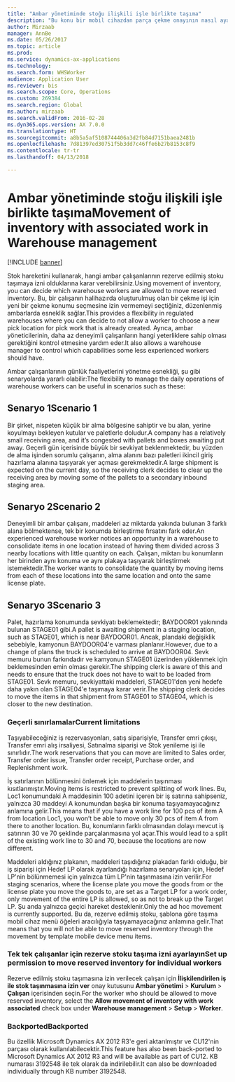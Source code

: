 ```yaml
---
title: "Ambar yönetiminde stoğu ilişkili işle birlikte taşıma"
description: "Bu konu bir mobil cihazdan parça çekme onayının nasıl ayarlanacağını ve uygulanacağını açıklamaktadır."
author: Mirzaab
manager: AnnBe
ms.date: 05/26/2017
ms.topic: article
ms.prod: 
ms.service: dynamics-ax-applications
ms.technology: 
ms.search.form: WHSWorker
audience: Application User
ms.reviewer: bis
ms.search.scope: Core, Operations
ms.custom: 269384
ms.search.region: Global
ms.author: mirzaab
ms.search.validFrom: 2016-02-28
ms.dyn365.ops.version: AX 7.0.0
ms.translationtype: HT
ms.sourcegitcommit: a8b5a5af5108744406a3d2fb84d7151baea2481b
ms.openlocfilehash: 7d81397ed30751f5b3dd7c46ffe6b27b8153c8f9
ms.contentlocale: tr-tr
ms.lasthandoff: 04/13/2018

---
```


# <a name="movement-of-inventory-with-associated-work-in-warehouse-management"></a><span data-ttu-id="b34f1-103">Ambar yönetiminde stoğu ilişkili işle birlikte taşıma</span><span class="sxs-lookup"><span data-stu-id="b34f1-103">Movement of inventory with associated work in Warehouse management</span></span>

[!INCLUDE [banner](../includes/banner.md)]

<span data-ttu-id="b34f1-104">Stok hareketini kullanarak, hangi ambar çalışanlarının rezerve edilmiş stoku taşımaya izni olduklarına karar verebilirsiniz.</span><span class="sxs-lookup"><span data-stu-id="b34f1-104">Using movement of inventory, you can decide which warehouse workers are allowed to move reserved inventory.</span></span> <span data-ttu-id="b34f1-105">Bu, bir çalışanın halihazırda oluşturulmuş olan bir çekme işi için yeni bir çekme konumu seçmesine izin vermemeyi seçtiğiniz, düzenlenmiş ambarlarda esneklik sağlar.</span><span class="sxs-lookup"><span data-stu-id="b34f1-105">This provides a flexibility in regulated warehouses where you can decide to not allow a worker to choose a new pick location for pick work that is already created.</span></span> <span data-ttu-id="b34f1-106">Ayrıca, ambar yöneticilerinin, daha az deneyimli çalışanların hangi yeterliklere sahip olması gerektiğini kontrol etmesine yardım eder.</span><span class="sxs-lookup"><span data-stu-id="b34f1-106">It also allows a warehouse manager to control which capabilities some less experienced workers should have.</span></span>

<span data-ttu-id="b34f1-107">Ambar çalışanlarının günlük faaliyetlerini yönetme esnekliği, şu gibi senaryolarda yararlı olabilir:</span><span class="sxs-lookup"><span data-stu-id="b34f1-107">The flexibility to manage the daily operations of warehouse workers can be useful in scenarios such as these:</span></span>

## <a name="scenario-1"></a><span data-ttu-id="b34f1-108">Senaryo 1</span><span class="sxs-lookup"><span data-stu-id="b34f1-108">Scenario 1</span></span>
<span data-ttu-id="b34f1-109">Bir şirket, nispeten küçük bir alma bölgesine sahiptir ve bu alan, yerine koyulmayı bekleyen kutular ve paletlerle doludur.</span><span class="sxs-lookup"><span data-stu-id="b34f1-109">A company has a relatively small receiving area, and it’s congested with pallets and boxes awaiting put away.</span></span> <span data-ttu-id="b34f1-110">Geçerli gün içerisinde büyük bir sevkiyat beklenmektedir, bu yüzden de alma işinden sorumlu çalışanın, alma alanını bazı paletleri ikincil giriş hazırlama alanına taşıyarak yer açması gerekmektedir.</span><span class="sxs-lookup"><span data-stu-id="b34f1-110">A large shipment is expected on the current day, so the receiving clerk decides to clear up the receiving area by moving some of the pallets to a secondary inbound staging area.</span></span>

## <a name="scenario-2"></a><span data-ttu-id="b34f1-111">Senaryo 2</span><span class="sxs-lookup"><span data-stu-id="b34f1-111">Scenario 2</span></span>
<span data-ttu-id="b34f1-112">Deneyimli bir ambar çalışanı, maddeleri az miktarda yakında bulunan 3 farklı alana bölmektense, tek bir konumda birleştirme fırsatını fark eder.</span><span class="sxs-lookup"><span data-stu-id="b34f1-112">An experienced warehouse worker notices an opportunity in a warehouse to consolidate items in one location instead of having them divided across 3 nearby locations with little quantity on each.</span></span> <span data-ttu-id="b34f1-113">Çalışan, miktarı bu konumların her birinden aynı konuma ve aynı plakaya taşıyarak birleştirmek istemektedir.</span><span class="sxs-lookup"><span data-stu-id="b34f1-113">The worker wants to consolidate the quantity by moving items from each of these locations into the same location and onto the same license plate.</span></span>

## <a name="scenario-3"></a><span data-ttu-id="b34f1-114">Senaryo 3</span><span class="sxs-lookup"><span data-stu-id="b34f1-114">Scenario 3</span></span>
<span data-ttu-id="b34f1-115">Palet, hazırlama konumunda sevkiyatı beklemektedir; BAYDOOR01 yakınında bulunan STAGE01 gibi.</span><span class="sxs-lookup"><span data-stu-id="b34f1-115">A pallet is awaiting shipment in a staging location, such as STAGE01, which is near BAYDOOR01.</span></span> <span data-ttu-id="b34f1-116">Ancak, plandaki değişiklik sebebiyle, kamyonun BAYDOOR04'e varması planlanır.</span><span class="sxs-lookup"><span data-stu-id="b34f1-116">However, due to a change of plans the truck is scheduled to arrive at BAYDOOR04.</span></span> <span data-ttu-id="b34f1-117">Sevk memuru bunun farkındadır ve kamyonun STAGE01 üzerinden yüklenmek için beklemesinden emin olması gerekir.</span><span class="sxs-lookup"><span data-stu-id="b34f1-117">The shipping clerk is aware of this and needs to ensure that the truck does not have to wait to be loaded from STAGE01.</span></span> <span data-ttu-id="b34f1-118">Sevk memuru, sevkiyattaki maddeleri, STAGE01'den yeni hedefe daha yakın olan STAGE04'e taşımaya karar verir.</span><span class="sxs-lookup"><span data-stu-id="b34f1-118">The shipping clerk decides to move the items in that shipment from STAGE01 to STAGE04, which is closer to the new destination.</span></span>

### <a name="current-limitations"></a><span data-ttu-id="b34f1-119">Geçerli sınırlamalar</span><span class="sxs-lookup"><span data-stu-id="b34f1-119">Current limitations</span></span>

<span data-ttu-id="b34f1-120">Taşıyabileceğiniz iş rezervasyonları, satış siparişiyle, Transfer emri çıkışı, Transfer emri alış irsaliyesi, Satınalma siparişi ve Stok yenileme işi ile sınırlıdır.</span><span class="sxs-lookup"><span data-stu-id="b34f1-120">The work reservations that you can move are limited to Sales order, Transfer order issue, Transfer order receipt, Purchase order, and Replenishment work.</span></span>

<span data-ttu-id="b34f1-121">İş satırlarının bölünmesini önlemek için maddelerin taşınması kısıtlanmıştır.</span><span class="sxs-lookup"><span data-stu-id="b34f1-121">Moving items is restricted to prevent splitting of work lines.</span></span> <span data-ttu-id="b34f1-122">Bu, Loc1 konumundaki A maddesinin 100 adetini içeren bir iş satırına sahipseniz, yalnızca 30 maddeyi A konumundan başka bir konuma taşıyamayacağınız anlamına gelir.</span><span class="sxs-lookup"><span data-stu-id="b34f1-122">This means that if you have a work line for 100 pcs of item A from location Loc1, you won’t be able to move only 30 pcs of item A from there to another location.</span></span> <span data-ttu-id="b34f1-123">Bu, konumların farklı olmasından dolayı mevcut iş satırının 30 ve 70 şeklinde parçalanmasına yol açar.</span><span class="sxs-lookup"><span data-stu-id="b34f1-123">This would lead to a split of the existing work line to 30 and 70, because the locations are now different.</span></span>

<span data-ttu-id="b34f1-124">Maddeleri aldığınız plakanın, maddeleri taşıdığınız plakadan farklı olduğu, bir iş siparişi için Hedef LP olarak ayarlandığı hazırlama senaryoları için, Hedef LP'nin bölünmemesi için yalnızca tüm LP'nin taşınmasına izin verilir.</span><span class="sxs-lookup"><span data-stu-id="b34f1-124">For staging scenarios, where the license plate you move the goods from or the license plate you move the goods to, are set as a Target LP for a work order, only movement of the entire LP is allowed, so as not to break up the Target LP.</span></span>
<span data-ttu-id="b34f1-125">Şu anda yalnızca geçici hareket desteklenir.</span><span class="sxs-lookup"><span data-stu-id="b34f1-125">Only the ad hoc movement is currently supported.</span></span> <span data-ttu-id="b34f1-126">Bu da, rezerve edilmiş stoku, şablona göre taşıma mobil cihaz menü öğeleri aracılığıyla taşıyamayacağınız anlamına gelir.</span><span class="sxs-lookup"><span data-stu-id="b34f1-126">That means that you will not be able to move reserved inventory through the movement by template mobile device menu items.</span></span>

### <a name="set-up-permission-to-move-reserved-inventory-for-individual-workers"></a><span data-ttu-id="b34f1-127">Tek tek çalışanlar için rezerve stoku taşıma izni ayarlayın</span><span class="sxs-lookup"><span data-stu-id="b34f1-127">Set up permission to move reserved inventory for individual workers</span></span>

<span data-ttu-id="b34f1-128">Rezerve edilmiş stoku taşımasına izin verilecek çalışan için **İlişkilendirilen iş ile stok taşınmasına izin ver** onay kutusunu **Ambar yönetimi** > **Kurulum** > **Çalışan** içerisinden seçin.</span><span class="sxs-lookup"><span data-stu-id="b34f1-128">For the worker who should be allowed to move reserved inventory, select the **Allow movement of inventory with work associated** check box under **Warehouse management** > **Setup** > **Worker**.</span></span>  

### <a name="backported"></a><span data-ttu-id="b34f1-129">Backported</span><span class="sxs-lookup"><span data-stu-id="b34f1-129">Backported</span></span>

<span data-ttu-id="b34f1-130">Bu özellik Microsoft Dynamics AX 2012 R3'e geri aktarılmıştır ve CU12'nin parçası olarak kullanılabilecektir.</span><span class="sxs-lookup"><span data-stu-id="b34f1-130">This feature has also been back-ported to Microsoft Dynamics AX 2012 R3 and will be available as part of CU12.</span></span>
<span data-ttu-id="b34f1-131">KB numarası 3192548 ile tek olarak da indirilebilir.</span><span class="sxs-lookup"><span data-stu-id="b34f1-131">It can also be downloaded individually through KB number 3192548.</span></span> 


